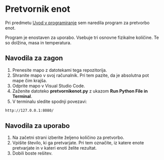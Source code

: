 # Pretvornik enot

Pri predmetu [Uvod v programiranje](https://www.fmf.uni-lj.si/si/) sem naredila program za pretvorbo enot. 

Program je enostaven za uporabo. Vsebuje tri osnovne fizikalne količine. Te so dolžina, masa in temperatura. 

## Navodila za zagon 

1. Prenesite mapo z datotekami tega repozitorija. 
2. Shranite mapo v svoj računalnik. Pri tem pazite, da je absolutna pot mape čim krajša.
3. Odprite mapo v Visual Studio Code.
4. Zaženite datoteko **pretvornikenot.py** z ukazom **Run Python File in Terminal**. 
5. V terminalu sledite spodnji povezavi: 
```sh
http://127.0.0.1:8080/

``` 
## Navodila za uporabo

1. Na začetni strani izberite željeno količino za pretvorbo.
2. Vpišite število, ki ga pretvarjate. Pri tem označite, iz katere enote 
pretvarjate in v kateri enoti želite rezultat. 
3. Dobili boste rešitev.  









